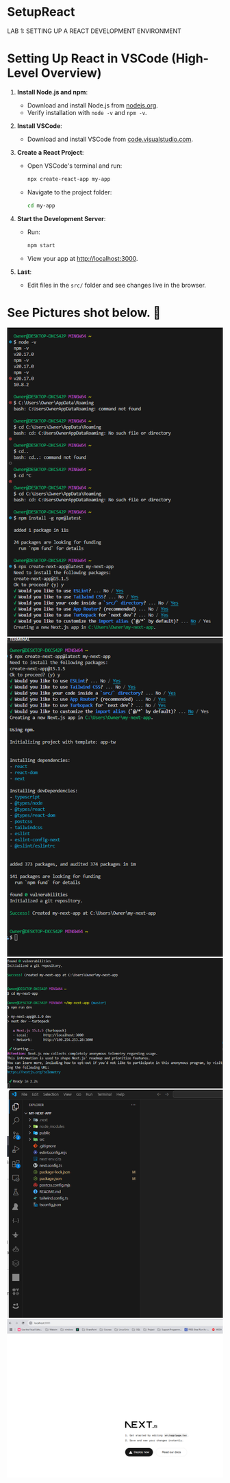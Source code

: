 
# SetupReact
LAB 1: SETTING UP A REACT DEVELOPMENT ENVIRONMENT 

# **Setting Up React in VSCode (High-Level Overview)**

1. **Install Node.js and npm**:
   - Download and install Node.js from [nodejs.org](https://nodejs.org).
   - Verify installation with `node -v` and `npm -v`.

2. **Install VSCode**:
   - Download and install VSCode from [code.visualstudio.com](https://code.visualstudio.com).

3. **Create a React Project**:
   - Open VSCode's terminal and run:
     ```bash
     npx create-react-app my-app
     ```
   - Navigate to the project folder:
     ```bash
     cd my-app
     ```

4. **Start the Development Server**:
   - Run:
     ```bash
     npm start
     ```
   - View your app at [http://localhost:3000](http://localhost:3000).

5. **Last**:
   - Edit files in the `src/` folder and see changes live in the browser.

# See Pictures shot below. 🚀


![screen2](React1Screenshot%202025-01-19%20192846.png)
![screen3](React2Screenshot%202025-01-19%20192948.png)
![screen4](React3Screenshot%202025-01-19%20193534.png)
![screen5](React4Screenshot%202025-01-19%20194054.png)
![screen1](React5Screenshot%202025-01-19%20194151.png)

